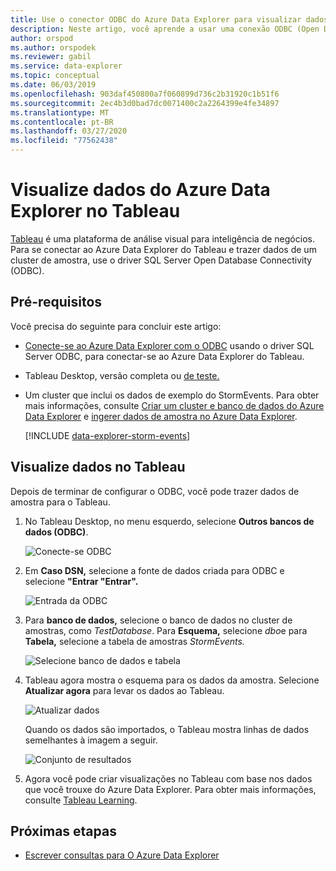 ```yaml
---
title: Use o conector ODBC do Azure Data Explorer para visualizar dados do Tableau
description: Neste artigo, você aprende a usar uma conexão ODBC (Open Database Connectivity, conectividade de banco de dados aberto) à conexão Azure Data Explorer para visualizar dados com o Tableau.
author: orspod
ms.author: orspodek
ms.reviewer: gabil
ms.service: data-explorer
ms.topic: conceptual
ms.date: 06/03/2019
ms.openlocfilehash: 903daf450800a7f060899d736c2b31920c1b51f6
ms.sourcegitcommit: 2ec4b3d0bad7dc0071400c2a2264399e4fe34897
ms.translationtype: MT
ms.contentlocale: pt-BR
ms.lasthandoff: 03/27/2020
ms.locfileid: "77562438"
---
```

# <a name="visualize-data-from-azure-data-explorer-in-tableau"></a>Visualize dados do Azure Data Explorer no Tableau

 [Tableau](https://www.tableau.com/) é uma plataforma de análise visual para inteligência de negócios. Para se conectar ao Azure Data Explorer do Tableau e trazer dados de um cluster de amostra, use o driver SQL Server Open Database Connectivity (ODBC). 

## <a name="prerequisites"></a>Pré-requisitos

Você precisa do seguinte para concluir este artigo:

* [Conecte-se ao Azure Data Explorer com o ODBC](connect-odbc.md) usando o driver SQL Server ODBC, para conectar-se ao Azure Data Explorer do Tableau. 

* Tableau Desktop, versão completa ou [de teste.](https://www.tableau.com/products/desktop/download)

* Um cluster que inclui os dados de exemplo do StormEvents. Para obter mais informações, consulte [Criar um cluster e banco de dados do Azure Data Explorer](create-cluster-database-portal.md) e [ingerer dados de amostra no Azure Data Explorer](ingest-sample-data.md).

    [!INCLUDE [data-explorer-storm-events](../../includes/data-explorer-storm-events.md)]

## <a name="visualize-data-in-tableau"></a>Visualize dados no Tableau 

Depois de terminar de configurar o ODBC, você pode trazer dados de amostra para o Tableau.

1. No Tableau Desktop, no menu esquerdo, selecione **Outros bancos de dados (ODBC)**.

    ![Conecte-se ODBC](media/tableau/connect-odbc.png)

1. Em **Caso DSN,** selecione a fonte de dados criada para ODBC e selecione **"Entrar "Entrar".**

    ![Entrada da ODBC](media/tableau/odbc-sign-in.png)

1. Para **banco de dados,** selecione o banco de dados no cluster de amostras, como *TestDatabase*. Para **Esquema,** selecione *dbo*e para **Tabela,** selecione a tabela de amostras *StormEvents.*

    ![Selecione banco de dados e tabela](media/tableau/select-database-table.png)

1. Tableau agora mostra o esquema para os dados da amostra. Selecione **Atualizar agora** para levar os dados ao Tableau.

    ![Atualizar dados](media/tableau/update-data.png)

    Quando os dados são importados, o Tableau mostra linhas de dados semelhantes à imagem a seguir.

    ![Conjunto de resultados](media/tableau/result-set.png)

1. Agora você pode criar visualizações no Tableau com base nos dados que você trouxe do Azure Data Explorer. Para obter mais informações, consulte [Tableau Learning](https://www.tableau.com/learn).

## <a name="next-steps"></a>Próximas etapas

* [Escrever consultas para O Azure Data Explorer](write-queries.md)